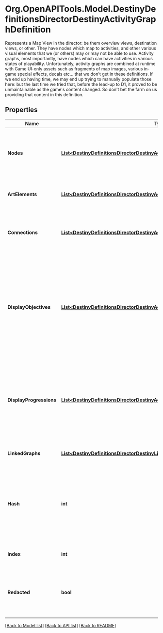 # Org.OpenAPITools.Model.DestinyDefinitionsDirectorDestinyActivityGraphDefinition
Represents a Map View in the director: be them overview views, destination views, or other.  They have nodes which map to activities, and other various visual elements that we (or others) may or may not be able to use.  Activity graphs, most importantly, have nodes which can have activities in various states of playability.  Unfortunately, activity graphs are combined at runtime with Game UI-only assets such as fragments of map images, various in-game special effects, decals etc... that we don't get in these definitions.  If we end up having time, we may end up trying to manually populate those here: but the last time we tried that, before the lead-up to D1, it proved to be unmaintainable as the game's content changed. So don't bet the farm on us providing that content in this definition.

## Properties

Name | Type | Description | Notes
------------ | ------------- | ------------- | -------------
**Nodes** | [**List&lt;DestinyDefinitionsDirectorDestinyActivityGraphNodeDefinition&gt;**](DestinyDefinitionsDirectorDestinyActivityGraphNodeDefinition.md) | These represent the visual \&quot;nodes\&quot; on the map&#39;s view. These are the activities you can click on in the map. | [optional] 
**ArtElements** | [**List&lt;DestinyDefinitionsDirectorDestinyActivityGraphArtElementDefinition&gt;**](DestinyDefinitionsDirectorDestinyActivityGraphArtElementDefinition.md) | Represents one-off/special UI elements that appear on the map. | [optional] 
**Connections** | [**List&lt;DestinyDefinitionsDirectorDestinyActivityGraphConnectionDefinition&gt;**](DestinyDefinitionsDirectorDestinyActivityGraphConnectionDefinition.md) | Represents connections between graph nodes. However, it lacks context that we&#39;d need to make good use of it. | [optional] 
**DisplayObjectives** | [**List&lt;DestinyDefinitionsDirectorDestinyActivityGraphDisplayObjectiveDefinition&gt;**](DestinyDefinitionsDirectorDestinyActivityGraphDisplayObjectiveDefinition.md) | Objectives can display on maps, and this is supposedly metadata for that. I have not had the time to analyze the details of what is useful within however: we could be missing important data to make this work. Expect this property to be expanded on later if possible. | [optional] 
**DisplayProgressions** | [**List&lt;DestinyDefinitionsDirectorDestinyActivityGraphDisplayProgressionDefinition&gt;**](DestinyDefinitionsDirectorDestinyActivityGraphDisplayProgressionDefinition.md) | Progressions can also display on maps, but similarly to displayObjectives we appear to lack some required information and context right now. We will have to look into it later and add more data if possible. | [optional] 
**LinkedGraphs** | [**List&lt;DestinyDefinitionsDirectorDestinyLinkedGraphDefinition&gt;**](DestinyDefinitionsDirectorDestinyLinkedGraphDefinition.md) | Represents links between this Activity Graph and other ones. | [optional] 
**Hash** | **int** | The unique identifier for this entity. Guaranteed to be unique for the type of entity, but not globally.  When entities refer to each other in Destiny content, it is this hash that they are referring to. | [optional] 
**Index** | **int** | The index of the entity as it was found in the investment tables. | [optional] 
**Redacted** | **bool** | If this is true, then there is an entity with this identifier/type combination, but BNet is not yet allowed to show it. Sorry! | [optional] 

[[Back to Model list]](../README.md#documentation-for-models) [[Back to API list]](../README.md#documentation-for-api-endpoints) [[Back to README]](../README.md)

